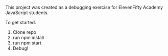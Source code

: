 This project was created as a debugging exercise for ElevenFifty Academy JavaScript students.

To get started.
 1) Clone repo
 2) run npm install
 3) run npm start
 4) Debug!
